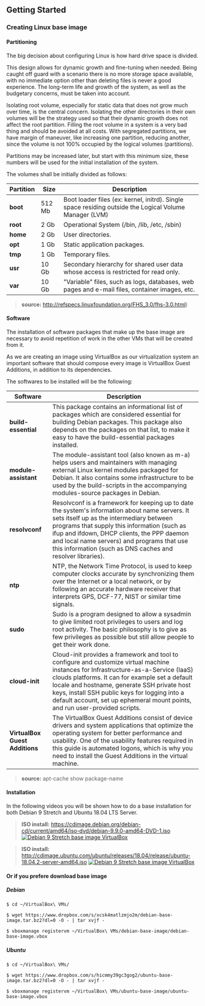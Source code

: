 ## Getting Started

### Creating Linux base image

#### Partitioning

The big decision about configuring Linux is how hard drive space is divided.

This design allows for dynamic growth and fine-tuning when needed. Being caught off guard with a scenario there is no more storage space available, with no immediate option other than deleting files is never a good experience. The long-term life and growth of the system, as well as the budgetary concerns, must be taken into account.

Isolating root volume, especially for static data that does not grow much over time, is the central concern. Isolating the other directories in their own volumes will be the strategy used so that their dynamic growth does not affect the root partition. Filling the root volume in a system is a very bad thing and should be avoided at all costs. With segregated partitions, we have margin of maneuver, like increasing one partition, reducing another, since the volume is not 100% occupied by the logical volumes (partitions).

Partitions may be increased later, but start with this minimum size, these numbers will be used for the initial installation of the system.

The volumes shall be initially divided as follows:

| Partition   | Size   | Description                                                                                            |
|-------------|--------|--------------------------------------------------------------------------------------------------------|
| **boot**    | 512 Mb | Boot loader files (ex: kernel, initrd). Single space residing outside the Logical Volume Manager (LVM) |
| **root**    | 2 Gb   | Operational System (/bin, /lib, /etc, /sbin)                                                           |
| **home**    | 2 Gb   | User directories.                                                                                      |
| **opt**     | 1 Gb   | Static application packages.                                                                           |
| **tmp**     | 1 Gb   | Temporary files.                                                                                       |
| **usr**     | 10 Gb  | Secondary hierarchy for shared user data whose access is restricted for read only.                     |
| **var**     | 10 Gb  | "Variable" files, such as logs, databases, web pages and e-mail files, container images, etc.          |
> **source:** http://refspecs.linuxfoundation.org/FHS_3.0/fhs-3.0.html)

#### Software
The installation of software packages that make up the base image are necessary to avoid repetition of work in the other VMs that will be created from it.

As we are creating an image using VirtualBox as our virtualization system an important software that should compose every image is VirtualBox Guest Additions, in addition to its dependencies.

The softwares to be installed will be the following:

| Software                       | Description                                                                                                     |
|--------------------------------|-----------------------------------------------------------------------------------------------------------------|
| **build-essential**            | This package contains an informational list of packages which are considered essential for building Debian packages.  This package also depends on the packages on that list, to make it easy to have the build-essential packages installed. |
| **module-assistant**           | The module-assistant tool (also known as m-a) helps users and maintainers with managing external Linux kernel modules packaged for Debian. It also contains some infrastructure to be used by the build-scripts in the accompanying modules-source packages in Debian. |
| **resolvconf**                 | Resolvconf is a framework for keeping up to date the system's information about name servers. It sets itself up as the intermediary between programs that supply this information (such as ifup and ifdown, DHCP clients, the PPP daemon and local name servers) and programs that use this information (such as DNS caches and resolver libraries). |
| **ntp**                        | NTP, the Network Time Protocol, is used to keep computer clocks accurate by synchronizing them over the Internet or a local network, or by following an accurate hardware receiver that interprets GPS, DCF-77, NIST or similar time signals. |
| **sudo**                       | Sudo is a program designed to allow a sysadmin to give limited root privileges to users and log root activity.  The basic philosophy is to give as few privileges as possible but still allow people to get their work done. |
| **cloud-init**                 | Cloud-init provides a framework and tool to configure and customize virtual machine instances for Infrastructure-as-a-Service (IaaS) clouds platforms. It can for example set a default locale and hostname, generate SSH private host keys, install SSH public keys for logging into a default account, set up ephemeral mount points, and run user-provided scripts. |
| **VirtualBox Guest Additions** | The VirtualBox Guest Additions consist of device drivers and system applications that optimize the operating system for better performance and usability. One of the usability features required in this guide is automated logons, which is why you need to install the Guest Additions in the virtual machine. |
> **source:** apt-cache show package-name

#### Installation
In the following videos you will be shown how to do a base installation for both Debian 9 Stretch and Ubuntu 18.04 LTS Server.

> **ISO install:** https://cdimage.debian.org/debian-cd/current/amd64/iso-dvd/debian-9.9.0-amd64-DVD-1.iso
[![Debian 9 Stretch base image VirtualBox](http://i3.ytimg.com/vi/mG8scaDoZog/hqdefault.jpg)](https://youtu.be/mG8scaDoZog)

> **ISO install:** http://cdimage.ubuntu.com/ubuntu/releases/18.04/release/ubuntu-18.04.2-server-amd64.iso
[![Debian 9 Stretch base image VirtualBox](http://i3.ytimg.com/vi/Zo82rXBEzco/hqdefault.jpg)](https://youtu.be/Zo82rXBEzco)

#### Or if you prefere download base image

##### Debian
```
$ cd ~/VirtualBox\ VMs/

$ wget https://www.dropbox.com/s/xcsk4matlzmjo2m/debian-base-image.tar.bz2?dl=0 -O - | tar xvjf -

$ vboxmanage registervm ~/VirtualBox\ VMs/debian-base-image/debian-base-image.vbox
```

##### Ubuntu
```
$ cd ~/VirtualBox\ VMs/

$ wget https://www.dropbox.com/s/hicmmy39gc3gog2/ubuntu-base-image.tar.bz2?dl=0 -O - | tar xvjf -

$ vboxmanage registervm ~/VirtualBox\ VMs/ubuntu-base-image/ubuntu-base-image.vbox
```